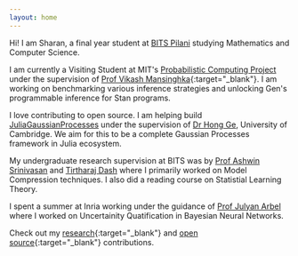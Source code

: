 ```yaml
---
layout: home
---
```



Hi! I am Sharan, a final year student at <a target="_blank" href="https://www.bits-pilani.ac.in">BITS Pilani</a> studying Mathematics and Computer Science. 

I am currently a Visiting Student at MIT's <a target="_blank" href="http://probcomp.csail.mit.edu/">Probabilistic Computing Project</a> under the supervision of [Prof Vikash Mansinghka](http://probcomp.csail.mit.edu/principal-investigator/){:target="_blank"}. I am working on benchmarking various inference strategies and unlocking Gen's programmable inference for Stan programs.

I love contributing to open source. I am helping build <a target="_blank" href="https://github.com/JuliaGaussianProcesses">JuliaGaussianProcesses</a> under the supervision of <a target="_blank" href="http://mlg.eng.cam.ac.uk/hong/">Dr Hong Ge</a>, University of Cambridge. We aim for this to be a complete Gaussian Processes framework in Julia ecosystem.

My undergraduate research supervision at BITS was by <a target="_blank" href="https://scholar.google.com.au/citations?user=zpNTeogAAAAJ&hl=en">Prof Ashwin Srinivasan</a> and <a target="_blank" href="https://tirtharajdash.github.io/">Tirtharaj Dash</a> where I primarily worked on Model Compression techniques. I also did a reading course on Statistial Learning Theory.

I spent a summer at Inria working under the guidance of <a target="_blank" href="https://www.julyanarbel.com">Prof Julyan Arbel</a> where I worked on Uncertainity Quatification in Bayesian Neural Networks. 

Check out my [research](./research.html){:target="_blank"} and [open source](./open_source.html){:target="_blank"} contributions.